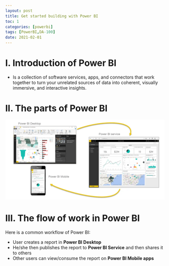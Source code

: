 ```yaml
---
layout: post
title: Get started building with Power BI
toc: 1
categories: [powerbi]
tags: [PowerBI,DA-100]
date: 2021-02-01
---
```


# I. Introduction of Power BI
- Is a collection of software services, apps, and connectors that work together to turn your unrelated sources of data into coherent, visually immersive, and interactive insights.

# II. The parts of Power BI

![](/images/powerbi/pbi-intro_02.png)

# III. The flow of work in Power BI
Here is a common workflow of Power BI:
- User creates a report in **Power BI Desktop**
- He/she then publishes the report to **Power BI Service** and then shares it to others
- Other users can view/consume the report on **Power BI Mobile apps**
